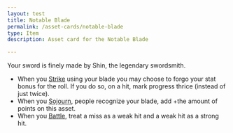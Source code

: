 ```yaml
---
layout: test
title: Notable Blade
permalink: /asset-cards/notable-blade
type: Item
description: Asset card for the Notable Blade

---
```



Your sword is finely made by Shin, the legendary swordsmith.

- When you <ins>Strike</ins> using your blade you may choose to forgo your stat bonus for the roll. If you do so, on a hit, mark progress thrice (instead of just twice).
- When you <ins>Sojourn</ins>, people recognize your blade, add +the amount of points on this asset.
- When you <ins>Battle</ins>, treat a miss as a weak hit and a weak hit as a strong hit.